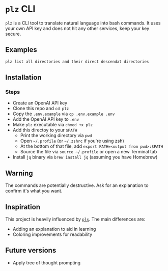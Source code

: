 # `plz` CLI

`plz` is a CLI tool to translate natural language into bash commands. It uses your own API key and does not hit any other services, keep your key secure.

## Examples

```bash
plz list all directories and their direct descendat directories
```

## Installation

### Steps

- Create an OpenAI API key
- Clone this repo and `cd plz`
- Copy the `.env.example` via `cp .env.example .env`
- Add the OpenAI API key to `.env`
- Make `plz` executable via `chmod +x plz`
- Add this directoy to your `$PATH`
  - Print the working directory via `pwd`
  - Open `~/.profile` (or `~/.zshrc` if you're using zsh)
  - At the bottom of that file, add `export PATH=<output from pwd>:$PATH`
  - Source the file via `source ~/.profile` or open a new Terminal tab
- Install `jq` binary via `brew install jq` (assuming you have Homebrew)

## Warning

The commands are potentially destructive. Ask for an explanation to confirm it's what you want.

## Inspiration

This project is heavily influenced by [`pls`](https://github.com/MxDkl/pls). The main differences are:

- Adding an explanation to aid in learning
- Coloring improvements for readability

## Future versions

- Apply tree of thought prompting
